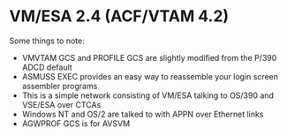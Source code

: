 # VM/ESA 2.4 (ACF/VTAM 4.2)

Some things to note:
- VMVTAM GCS and PROFILE GCS are slightly modified from the P/390 ADCD default
- ASMUSS EXEC provides an easy way to reassemble your login screen assembler programs
- This is a simple network consisting of VM/ESA talking to OS/390 and VSE/ESA over CTCAs
- Windows NT and OS/2 are talked to with APPN over Ethernet links
- AGWPROF GCS is for AVSVM
